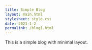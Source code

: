 ```yaml
---
title: Simple Blog
layout: main.html
stylesheet: style.css
date: 2021-1-2
permalink: /blog1.html
---
```


This is a simple blog with minimal layout.